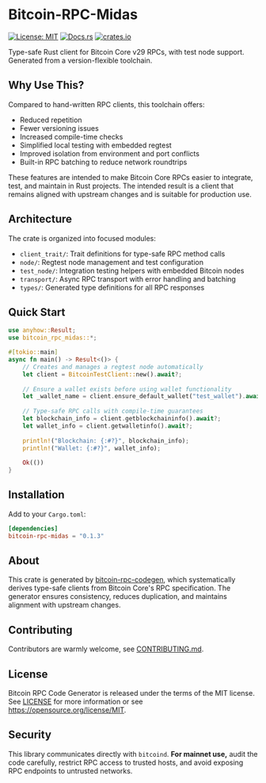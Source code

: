 # Bitcoin-RPC-Midas

[![License: MIT](https://img.shields.io/badge/license-MIT-blue)](LICENSE)
[![Docs.rs](https://img.shields.io/docsrs/bitcoin-rpc-midas)](https://docs.rs/bitcoin-rpc-midas)
[![crates.io](https://img.shields.io/crates/v/bitcoin-rpc-midas)](https://crates.io/crates/bitcoin-rpc-midas)

Type-safe Rust client for Bitcoin Core v29 RPCs, with test node support. Generated from a version-flexible toolchain.

## Why Use This?

Compared to hand-written RPC clients, this toolchain offers:

- Reduced repetition
- Fewer versioning issues
- Increased compile-time checks
- Simplified local testing with embedded regtest
- Improved isolation from environment and port conflicts
- Built-in RPC batching to reduce network roundtrips

These features are intended to make Bitcoin Core RPCs easier to integrate, test, and maintain in Rust projects. The intended result is a client that remains aligned with upstream changes and is suitable for production use.

## Architecture

The crate is organized into focused modules:

- `client_trait/`: Trait definitions for type-safe RPC method calls
- `node/`: Regtest node management and test configuration
- `test_node/`: Integration testing helpers with embedded Bitcoin nodes
- `transport/`: Async RPC transport with error handling and batching
- `types/`: Generated type definitions for all RPC responses

## Quick Start

```rust
use anyhow::Result;
use bitcoin_rpc_midas::*;

#[tokio::main]
async fn main() -> Result<()> {
    // Creates and manages a regtest node automatically
    let client = BitcoinTestClient::new().await?;
    
    // Ensure a wallet exists before using wallet functionality
    let _wallet_name = client.ensure_default_wallet("test_wallet").await?;
    
    // Type-safe RPC calls with compile-time guarantees
    let blockchain_info = client.getblockchaininfo().await?;
    let wallet_info = client.getwalletinfo().await?;
    
    println!("Blockchain: {:#?}", blockchain_info);
    println!("Wallet: {:#?}", wallet_info);
    
    Ok(())
}
```

## Installation

Add to your `Cargo.toml`:

```toml
[dependencies]
bitcoin-rpc-midas = "0.1.3"
```

## About

This crate is generated by [bitcoin-rpc-codegen](https://github.com/nervana21/bitcoin-rpc-codegen), which systematically derives type-safe clients from Bitcoin Core's RPC specification. The generator ensures consistency, reduces duplication, and maintains alignment with upstream changes.

## Contributing

Contributors are warmly welcome, see [CONTRIBUTING.md](CONTRIBUTING.md).

## License

Bitcoin RPC Code Generator is released under the terms of the MIT license. See [LICENSE](LICENSE) for more information or see https://opensource.org/license/MIT.

## Security

This library communicates directly with `bitcoind`.
**For mainnet use,** audit the code carefully, restrict RPC access to trusted hosts, and avoid exposing RPC endpoints to untrusted networks.
